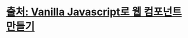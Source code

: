 # [출처: Vanilla Javascript로 웹 컴포넌트 만들기](https://junilhwang.github.io/TIL/Javascript/Design/Vanilla-JS-Component/)
##